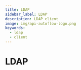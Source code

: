 ```yaml
---
title: LDAP
sidebar_label: LDAP
description: LDAP client
image: img/api-autoflow-logo.png
keywords:
  - ldap
  - client
---
```


# LDAP